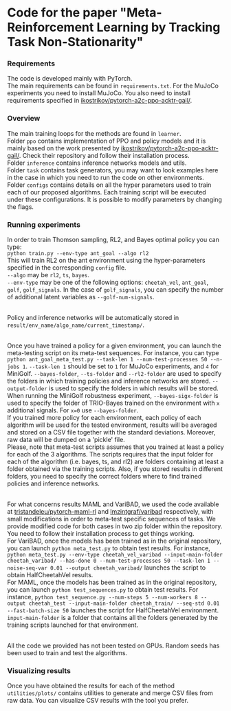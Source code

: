 # Code for the paper "Meta-Reinforcement Learning by Tracking Task Non-Stationarity"

### Requirements
The code is developed mainly with PyTorch. <br>
The main requirements can be found in `requirements.txt`.
For the MuJoCo experiments you need to install MuJoCo.
You also need to install requirements specified in [ikostrikov/pytorch-a2c-ppo-acktr-gail/](https://github.com/ikostrikov/pytorch-a2c-ppo-acktr-gail/).

### Overview
The main training loops for the methods are found in `learner`.  <br>
Folder `ppo` contains implementation of PPO and policy models 
and it is mainly based on the work presented by [ikostrikov/pytorch-a2c-ppo-acktr-gail/](https://github.com/ikostrikov/pytorch-a2c-ppo-acktr-gail/). 
Check their repository and follow their installation process. <br>
Folder `inference` contains inference networks models and utils.  <br>
Folder `task` contains task generators, you may want to look examples
here in the case in which you need to run the code on other environments. <br> 
Folder `configs` contains details on all the hyper parameters used 
to train each of our proposed algorithms. Each training script will be 
executed under these configurations. It is possible to modify parameters 
by changing the flags. <br>

### Running experiments
In order to train Thomson sampling, RL2, and Bayes optimal policy you can type: <br>
`python train.py --env-type ant_goal --algo rl2` <br>
This will train RL2 on the ant environment using the hyper-parameters specified in the corresponding `config` file. <br>
`--algo` may be `rl2`, `ts`, `bayes`. <br>
`--env-type` may be one of the following options: `cheetah_vel`, `ant_goal`, `golf`, `golf_signals`. In the case
of `golf_signals`, you can specify the number of additional latent variables as `--golf-num-signals`. <br> <br>

Policy and inference networks will be automatically stored in `result/env_name/algo_name/current_timestamp/`.<br> <br>

Once you have trained a policy for a given environment, you can launch the meta-testing script on its meta-test
sequences. For instance, you can type `python ant_goal_meta_test.py --task-len 1 --num-test-processes 50 --n-jobs 1`. 
`--task-len 1` should be set to `1` for MuJoCo experiments, and `4` for MiniGolf. `--bayes-folder`, `--ts-folder` and 
`--rl2-folder` are used to specify the folders in which training policies and inference networks are stored. 
`--output-folder` is used to specify the folders in which results will be stored. 
When running the MiniGolf robustness experiment, `--bayes-sigx-folder` is used to specify the folder of TRIO-Bayes
trained on the environment with `x` additional signals. For `x=0` use `--bayes-folder`.
<br>
If you trained more policy for each environment, each policy of each algorithm will be used for the tested 
environment, results will be averaged and stored on a CSV file together with the standard deviations. Moreover,
raw data will be dumped on a 'pickle' file. <br>
Please, note that meta-test scripts assumes that you trained at least a policy for each of the 3 algorithms.
The scripts requires that the input folder for each of the algorithm (i.e. bayes, ts, and rl2) are folders
containing at least a folder obtained via the training scripts. 
Also, if you stored results in different folders, you need to specify the correct folders where to find trained
policies and inference networks. 
<br> <br>

For what concerns results MAML and VariBAD, we used the code available at
[tristandeleu/pytorch-maml-rl](https://github.com/tristandeleu/pytorch-maml-rl) and 
[lmzintgraf/varibad](https://github.com/lmzintgraf/varibad) respectively, with small modifications in order to meta-test
specific sequences of tasks. We provide modified code for both cases in two zip folder within the repository.
You need to follow their installation process to get things working. <br>
For VariBAD, once the models has been trained as in the original repository, you can launch 
`python meta_test.py` to obtain test results. 
For instance, `python meta_test.py --env-type cheetah_vel_varibad --input-main-folder cheetah_varibad/ --has-done 0 --num-test-processes 50 --task-len 1 --noise-seq-var 0.01 --output cheetah_varibad/`
launches the script to obtain HalfCheetahVel results. <br>
For MAML, once the models has been trained as in the original repository, you can launch 
`python test_sequences.py` to obtain test results.
For instance, `python test_sequence.py --num-steps 5 --num-workers 8 --output cheetah_test --input-main-folder cheetah_train/ --seq-std 0.01 --fast-batch-size 50`
launches the script for HalfCheetahVel environment. `input-main-folder` is a folder that contains all the folders 
generated by the training scripts launched for that environment.
<br> <br> 
 
All the code we provided has not been tested on GPUs. 
Random seeds has been used to train and test the algorithms. 

### Visualizing results
Once you have obtained the results for each of the method `utilities/plots/` contains utilities to generate and merge
CSV files from raw data. You can visualize CSV results with the tool you prefer. 










